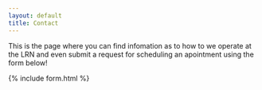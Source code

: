 ```yaml
---
layout: default
title: Contact
---
```

This is the page where you can find infomation as to how to we operate at the LRN and even submit a request for scheduling an apointment using the form below!

{% include form.html %}


